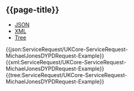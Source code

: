 ## {{page-title}}

<div class="nhsd-!t-margin-bottom-6">
  <ul class="nav nav-tabs" role="tablist">
        <li role="presentation" class="active">
            <a href="#JSON-SR-MJDR-E" role="tab" data-toggle="tab">JSON</a>
        </li>
         <li role="presentation">
            <a href="#XML-SR-MJDR-E" role="tab" data-toggle="tab">XML</a>
        </li>
        <li role="presentation">
            <a href="#Tree-SR-MJDR-E" role="tab" data-toggle="tab">Tree</a>
        </li>
  </ul>
    
  <div class="tab-content snippet">
    <div id="JSON-SR-MJDR-E" role="tabpanel" class="tab-pane active">
{{json:ServiceRequest/UKCore-ServiceRequest-MichaelJonesDYPDRequest-Example}}
    </div>
    <div id="XML-SR-MJDR-E" role="tabpanel" class="tab-pane">
{{xml:ServiceRequest/UKCore-ServiceRequest-MichaelJonesDYPDRequest-Example}}
    </div>
    <div id="Tree-SR-MJDR-E" role="tabpanel" class="tab-pane">
{{tree:ServiceRequest/UKCore-ServiceRequest-MichaelJonesDYPDRequest-Example}}
    </div>
  </div>
</div>